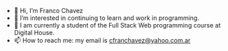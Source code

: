 - 👋 Hi, I’m Franco Chavez
- 👀 I’m interested in continuing to learn and work in programming.
- 🌱 I am currently a student of the Full Stack Web programming course at Digital House.
- 📫 How to reach me: my email is cfranchavez@yahoo.com.ar

<!---
CFrancoChavez/CFrancoChavez is a ✨ special ✨ repository because its `README.md` (this file) appears on your GitHub profile.
You can click the Preview link to take a look at your changes.
--->
